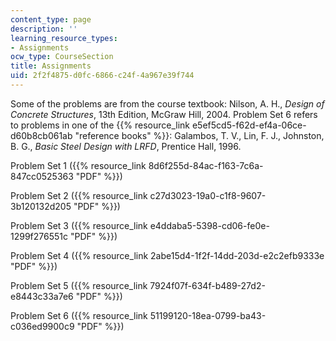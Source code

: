 ```yaml
---
content_type: page
description: ''
learning_resource_types:
- Assignments
ocw_type: CourseSection
title: Assignments
uid: 2f2f4875-d0fc-6866-c24f-4a967e39f744
---
```


Some of the problems are from the course textbook: Nilson, A. H., _Design of Concrete Structures_, 13th Edition, McGraw Hill, 2004. Problem Set 6 refers to problems in one of the {{% resource_link e5ef5cd5-f62d-ef4a-06ce-d60b8cb061ab "reference books" %}}: Galambos, T. V., Lin, F. J., Johnston, B. G., _Basic Steel Design with LRFD_, Prentice Hall, 1996.

Problem Set 1 ({{% resource_link 8d6f255d-84ac-f163-7c6a-847cc0525363 "PDF" %}})

Problem Set 2 ({{% resource_link c27d3023-19a0-c1f8-9607-3b120132d205 "PDF" %}})

Problem Set 3 ({{% resource_link e4ddaba5-5398-cd06-fe0e-1299f276551c "PDF" %}})

Problem Set 4 ({{% resource_link 2abe15d4-1f2f-14dd-203d-e2c2efb9333e "PDF" %}})

Problem Set 5 ({{% resource_link 7924f07f-634f-b489-27d2-e8443c33a7e6 "PDF" %}})

Problem Set 6 ({{% resource_link 51199120-18ea-0799-ba43-c036ed9900c9 "PDF" %}})
